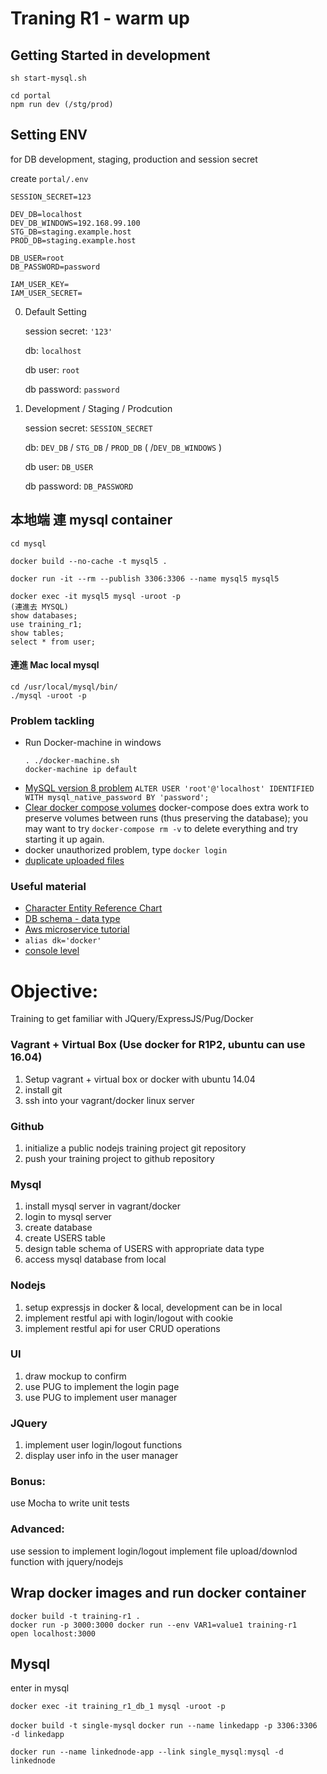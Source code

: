 # Traning R1 - warm up

## Getting Started in development

```
sh start-mysql.sh

cd portal
npm run dev (/stg/prod)
```

## Setting ENV
for DB development, staging, production and session secret

create `portal/.env` 
```
SESSION_SECRET=123

DEV_DB=localhost
DEV_DB_WINDOWS=192.168.99.100
STG_DB=staging.example.host
PROD_DB=staging.example.host

DB_USER=root
DB_PASSWORD=password

IAM_USER_KEY=
IAM_USER_SECRET=

```
0. Default Setting

    session secret: `'123'`

    db: `localhost`

    db user: `root`

    db password: `password`

1. Development / Staging / Prodcution

    session secret: `SESSION_SECRET`

    db: `DEV_DB` / `STG_DB` / `PROD_DB` ( /`DEV_DB_WINDOWS` )

    db user: `DB_USER`

    db password: `DB_PASSWORD`


## 本地端 連 mysql container 

```
cd mysql

docker build --no-cache -t mysql5 .

docker run -it --rm --publish 3306:3306 --name mysql5 mysql5

docker exec -it mysql5 mysql -uroot -p 
(連進去 MYSQL)
show databases;
use training_r1;
show tables;
select * from user;
```

#### 連進 Mac local mysql
```
cd /usr/local/mysql/bin/
./mysql -uroot -p
```


### Problem tackling
- Run Docker-machine in windows
    ```
    . ./docker-machine.sh
    docker-machine ip default
    ```
- [MySQL version 8 problem](https://o7planning.org/en/11959/connecting-to-mysql-database-using-nodejs)
  `ALTER USER 'root'@'localhost' IDENTIFIED WITH mysql_native_password BY 'password';`
- [Clear docker compose volumes](https://github.com/docker-library/mysql/issues/51)
  docker-compose does extra work to preserve volumes between runs (thus preserving the database); you may want to try `docker-compose rm -v` to delete everything and try starting it up again.
- docker unauthorized problem, type `docker login`
- [duplicate uploaded files](https://stackoverflow.com/questions/32045027/multer-callbacks-not-working)


### Useful material 
- [Character Entity Reference Chart](https://dev.w3.org/html5/html-author/charref)
- [DB schema - data type](http://www.tutorialspoint.com/mysql/mysql-data-types.htm)
- [Aws microservice tutorial](https://aws.amazon.com/tw/getting-started/container-microservices-tutorial/)
- `alias dk='docker'`
- [console level](http://jason-wang.logdown.com/posts/422236-chrome-console-api-tips)

# Objective:
Training to get familiar with JQuery/ExpressJS/Pug/Docker

### Vagrant + Virtual Box (Use docker for R1P2, ubuntu can use 16.04)
1. Setup vagrant + virtual box or docker with ubuntu 14.04
2. install git
3. ssh into your vagrant/docker linux server

### Github
1. initialize a public nodejs training project git repository
2. push your training project to github repository

### Mysql
1. install mysql server in vagrant/docker
2. login to mysql server
3. create database
4. create USERS table
5. design table schema of USERS with appropriate data type
6. access mysql database from local


### Nodejs
1. setup expressjs in docker & local, development can be in local
2. implement restful api with login/logout with cookie
3. implement restful api for user CRUD operations


### UI
1. draw mockup to confirm
2. use PUG to implement the login page
3. use PUG to implement user manager

### JQuery
1. implement user login/logout functions
2. display user info in the user manager 

### Bonus:
use Mocha to write unit tests

### Advanced:
use session to implement login/logout
implement file upload/downlod function with jquery/nodejs



## Wrap docker images and run docker container

```
docker build -t training-r1 .
docker run -p 3000:3000 docker run --env VAR1=value1 training-r1 
open localhost:3000
```

## Mysql
enter in mysql
```
docker exec -it training_r1_db_1 mysql -uroot -p
```

`docker build -t single-mysql`
`docker run --name linkedapp -p 3306:3306 -d linkedapp`

`docker run --name linkednode-app --link single_mysql:mysql -d linkednode`


